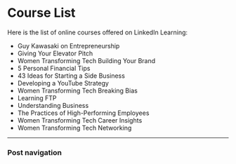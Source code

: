 # Course List

Here is the list of online courses offered on LinkedIn Learning:&#x20;

* Guy Kawasaki on Entrepreneurship
* Giving Your Elevator Pitch
* Women Transforming Tech Building Your Brand
* 5 Personal Financial Tips
* 43 Ideas for Starting a Side Business
* Developing a YouTube Strategy
* Women Transforming Tech Breaking Bias
* Learning FTP
* Understanding Business
* The Practices of High-Performing Employees
* Women Transforming Tech Career Insights
* Women Transforming Tech Networking

****

### Post navigation
